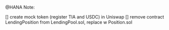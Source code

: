@HANA Note:

[] create mock token (register TIA and USDC) in Uniswap
[] remove contract LendingPosition from LendingPool.sol, replace w Position.sol
